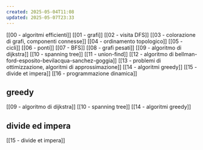 ```yaml
---
created: 2025-05-04T11:08
updated: 2025-05-07T23:33
---
```

[[00 - algoritmi efficienti]]
[[01 - grafi]]
[[02 - visita DFS]]
[[03 - colorazione di grafi, componenti connesse]]
[[04 - ordinamento topologico]]
[[05 - cicli]]
[[06 - ponti]]
[[07 - BFS]]
[[08 - grafi pesati]]
[[09 - algoritmo di dijkstra]]
[[10 - spanning tree]]
[[11 - union-find]]
[[12 - algoritmo di bellman-ford-esposito-bevilacqua-sanchez-goggia]]
[[13 - problemi di ottimizzazione, algoritmi di approssimazione]]
[[14 - algoritmi greedy]]
[[15 - divide et impera]]
[[16 - programmazione dinamica]]

## greedy
[[09 - algoritmo di dijkstra]]
[[10 - spanning tree]]
[[14 - algoritmi greedy]]

## divide ed impera
[[15 - divide et impera]]